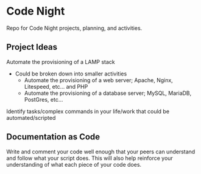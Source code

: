 # Code Night
Repo for Code Night projects, planning, and activities.

## Project Ideas
Automate the provisioning of a LAMP stack
* Could be broken down into smaller activities
  * Automate the provisioning of a web server; Apache, Nginx, Litespeed, etc... and PHP
  * Automate the provisioning of a database server; MySQL, MariaDB, PostGres, etc...

Identify tasks/complex commands in your life/work that could be automated/scripted

## Documentation as Code
Write and comment your code well enough that your peers can understand and follow what your script does.  This will also help reinforce your understanding of what each piece of your code does.
